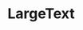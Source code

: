 # LargeText <Badges :texts="badges" />

<script setup>
  import pkg from '@studiometa/ui/atoms/LargeText/package.json';
  import appJsRaw from './app.js?raw';
  import AppTwigRaw from './app.twig?raw';

  const badges = [`v${pkg.version}`, 'JS', 'Twig'];

  const story = {
    src: './story.html',
    name: 'LargeText',
    files: [
      {
        label: 'app.js',
        lang: 'js',
        content: appJsRaw,
      },
      {
        label: 'app.twig',
        lang: 'twig',
        content: AppTwigRaw,
      },
    ],
  };
</script>

<Story v-bind="story" />
